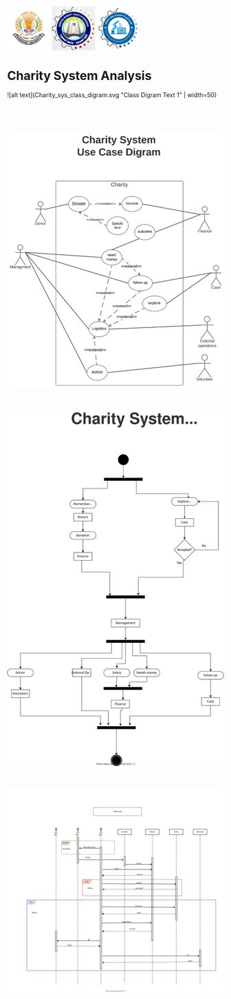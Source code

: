 <img src="MU.jpg" width="100">
<img src="FElogo.jpeg" width="100">
<img src="deplogo.jpg" width="100">



# Charity System Analysis <br />


![alt text](Charity_sys_class_digram.svg  "Class Digram Text 1" | width=50)

<br /><br /><br />

![alt text](Charity_sys_Use_Case_digram.svg "Case Digram Text 1")
<br /><br /><br />

![alt text](Charity_sys_activity_digram.svg "Activity Digram Text 1")
<br /><br /><br />

![alt text](Charity_Sys_Sequence_digram.svg "Sequence digram Text 1")


